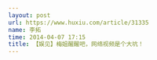 ```yaml
---
layout: post
url: https://www.huxiu.com/article/31335
name: 李拓
time: 2014-04-07 17:15
title: 【娱见】梅姐醒醒吧，网络视频是个大坑！
---
```

